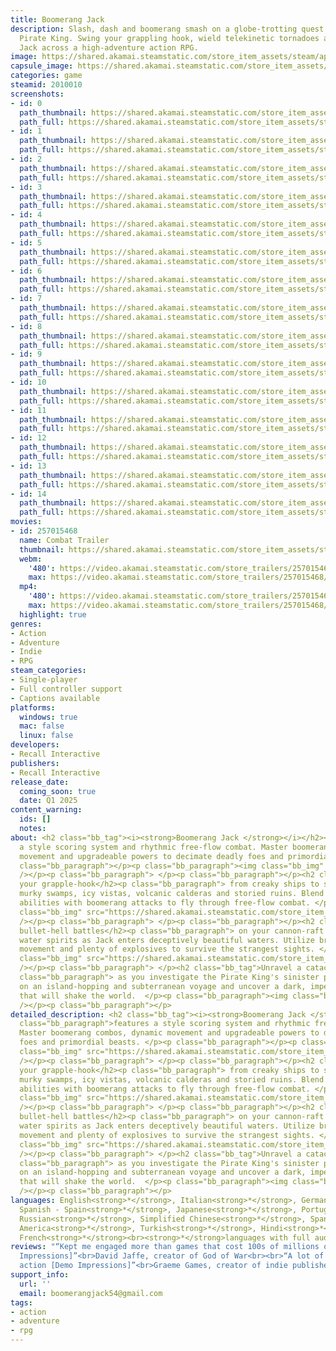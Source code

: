 ```yaml
---
title: Boomerang Jack
description: Slash, dash and boomerang smash on a globe-trotting quest to stop the
  Pirate King. Swing your grappling hook, wield telekinetic tornadoes and upgrade
  Jack across a high-adventure action RPG.
image: https://shared.akamai.steamstatic.com/store_item_assets/steam/apps/2010010/header.jpg?t=1732939535
capsule_image: https://shared.akamai.steamstatic.com/store_item_assets/steam/apps/2010010/d6150c23192f11c9746cd31c608842c83fbf4e19/capsule_231x87.jpg?t=1732939535
categories: game
steamid: 2010010
screenshots:
- id: 0
  path_thumbnail: https://shared.akamai.steamstatic.com/store_item_assets/steam/apps/2010010/ss_c955dd38d94809cbd4f317a9751757c8cdc8f7e6.600x338.jpg?t=1732939535
  path_full: https://shared.akamai.steamstatic.com/store_item_assets/steam/apps/2010010/ss_c955dd38d94809cbd4f317a9751757c8cdc8f7e6.1920x1080.jpg?t=1732939535
- id: 1
  path_thumbnail: https://shared.akamai.steamstatic.com/store_item_assets/steam/apps/2010010/ss_0f3360ada9adf31f02a250fa812b4edc907aebde.600x338.jpg?t=1732939535
  path_full: https://shared.akamai.steamstatic.com/store_item_assets/steam/apps/2010010/ss_0f3360ada9adf31f02a250fa812b4edc907aebde.1920x1080.jpg?t=1732939535
- id: 2
  path_thumbnail: https://shared.akamai.steamstatic.com/store_item_assets/steam/apps/2010010/ss_5b4407db528d90b817da1371068d7190dcd97691.600x338.jpg?t=1732939535
  path_full: https://shared.akamai.steamstatic.com/store_item_assets/steam/apps/2010010/ss_5b4407db528d90b817da1371068d7190dcd97691.1920x1080.jpg?t=1732939535
- id: 3
  path_thumbnail: https://shared.akamai.steamstatic.com/store_item_assets/steam/apps/2010010/ss_8b9d6f92ccec7a21fda11e6aca4390b36c961c36.600x338.jpg?t=1732939535
  path_full: https://shared.akamai.steamstatic.com/store_item_assets/steam/apps/2010010/ss_8b9d6f92ccec7a21fda11e6aca4390b36c961c36.1920x1080.jpg?t=1732939535
- id: 4
  path_thumbnail: https://shared.akamai.steamstatic.com/store_item_assets/steam/apps/2010010/ss_cd82b607c649f13f94b6ed5b5b1b4a79b0dfd1a8.600x338.jpg?t=1732939535
  path_full: https://shared.akamai.steamstatic.com/store_item_assets/steam/apps/2010010/ss_cd82b607c649f13f94b6ed5b5b1b4a79b0dfd1a8.1920x1080.jpg?t=1732939535
- id: 5
  path_thumbnail: https://shared.akamai.steamstatic.com/store_item_assets/steam/apps/2010010/ss_64ba525e8a983b0860605014b392537a8edad009.600x338.jpg?t=1732939535
  path_full: https://shared.akamai.steamstatic.com/store_item_assets/steam/apps/2010010/ss_64ba525e8a983b0860605014b392537a8edad009.1920x1080.jpg?t=1732939535
- id: 6
  path_thumbnail: https://shared.akamai.steamstatic.com/store_item_assets/steam/apps/2010010/ss_42170698338184e93f81b9e567d45ff4b39f9577.600x338.jpg?t=1732939535
  path_full: https://shared.akamai.steamstatic.com/store_item_assets/steam/apps/2010010/ss_42170698338184e93f81b9e567d45ff4b39f9577.1920x1080.jpg?t=1732939535
- id: 7
  path_thumbnail: https://shared.akamai.steamstatic.com/store_item_assets/steam/apps/2010010/ss_b8949540e7899e7a2aa2cd5c97fbcb7b96ffe505.600x338.jpg?t=1732939535
  path_full: https://shared.akamai.steamstatic.com/store_item_assets/steam/apps/2010010/ss_b8949540e7899e7a2aa2cd5c97fbcb7b96ffe505.1920x1080.jpg?t=1732939535
- id: 8
  path_thumbnail: https://shared.akamai.steamstatic.com/store_item_assets/steam/apps/2010010/ss_d8dae6cad51e24ff936727fbceba781eb776ca83.600x338.jpg?t=1732939535
  path_full: https://shared.akamai.steamstatic.com/store_item_assets/steam/apps/2010010/ss_d8dae6cad51e24ff936727fbceba781eb776ca83.1920x1080.jpg?t=1732939535
- id: 9
  path_thumbnail: https://shared.akamai.steamstatic.com/store_item_assets/steam/apps/2010010/ss_046e18ee5008488e10a90d8f94f23a7ed5975e33.600x338.jpg?t=1732939535
  path_full: https://shared.akamai.steamstatic.com/store_item_assets/steam/apps/2010010/ss_046e18ee5008488e10a90d8f94f23a7ed5975e33.1920x1080.jpg?t=1732939535
- id: 10
  path_thumbnail: https://shared.akamai.steamstatic.com/store_item_assets/steam/apps/2010010/ss_60c3c13e5f85bf716111e23c222839420f23ea4d.600x338.jpg?t=1732939535
  path_full: https://shared.akamai.steamstatic.com/store_item_assets/steam/apps/2010010/ss_60c3c13e5f85bf716111e23c222839420f23ea4d.1920x1080.jpg?t=1732939535
- id: 11
  path_thumbnail: https://shared.akamai.steamstatic.com/store_item_assets/steam/apps/2010010/ss_7d307f1922edf02481bf1a3525ed1842ac4db2e1.600x338.jpg?t=1732939535
  path_full: https://shared.akamai.steamstatic.com/store_item_assets/steam/apps/2010010/ss_7d307f1922edf02481bf1a3525ed1842ac4db2e1.1920x1080.jpg?t=1732939535
- id: 12
  path_thumbnail: https://shared.akamai.steamstatic.com/store_item_assets/steam/apps/2010010/ss_c17f5c978b7ed826cd142e231830d69a4c1de477.600x338.jpg?t=1732939535
  path_full: https://shared.akamai.steamstatic.com/store_item_assets/steam/apps/2010010/ss_c17f5c978b7ed826cd142e231830d69a4c1de477.1920x1080.jpg?t=1732939535
- id: 13
  path_thumbnail: https://shared.akamai.steamstatic.com/store_item_assets/steam/apps/2010010/ss_5babc6327719538ea93a0fce22f0478ae4ad9e5d.600x338.jpg?t=1732939535
  path_full: https://shared.akamai.steamstatic.com/store_item_assets/steam/apps/2010010/ss_5babc6327719538ea93a0fce22f0478ae4ad9e5d.1920x1080.jpg?t=1732939535
- id: 14
  path_thumbnail: https://shared.akamai.steamstatic.com/store_item_assets/steam/apps/2010010/ss_c107257e7612df38a38609f3ae9bd01b4a72d687.600x338.jpg?t=1732939535
  path_full: https://shared.akamai.steamstatic.com/store_item_assets/steam/apps/2010010/ss_c107257e7612df38a38609f3ae9bd01b4a72d687.1920x1080.jpg?t=1732939535
movies:
- id: 257015468
  name: Combat Trailer
  thumbnail: https://shared.akamai.steamstatic.com/store_item_assets/steam/apps/257015468/movie.293x165.jpg?t=1727748287
  webm:
    '480': https://video.akamai.steamstatic.com/store_trailers/257015468/movie480_vp9.webm?t=1727748287
    max: https://video.akamai.steamstatic.com/store_trailers/257015468/movie_max_vp9.webm?t=1727748287
  mp4:
    '480': https://video.akamai.steamstatic.com/store_trailers/257015468/movie480.mp4?t=1727748287
    max: https://video.akamai.steamstatic.com/store_trailers/257015468/movie_max.mp4?t=1727748287
  highlight: true
genres:
- Action
- Adventure
- Indie
- RPG
steam_categories:
- Single-player
- Full controller support
- Captions available
platforms:
  windows: true
  mac: false
  linux: false
developers:
- Recall Interactive
publishers:
- Recall Interactive
release_date:
  coming_soon: true
  date: Q1 2025
content_warning:
  ids: []
  notes:
about: <h2 class="bb_tag"><i><strong>Boomerang Jack </strong></i></h2><p class="bb_paragraph">features
  a style scoring system and rhythmic free-flow combat. Master boomerang combos, dynamic
  movement and upgradeable powers to decimate deadly foes and primordial beasts. </p><p
  class="bb_paragraph"></p><p class="bb_paragraph"><img class="bb_img" src="https://shared.akamai.steamstatic.com/store_item_assets/steam/apps/2010010/extras/Lava_fight_2_GIF.gif?t=1732939535"
  /></p><p class="bb_paragraph"> </p><p class="bb_paragraph"></p><h2 class="bb_tag">Swing
  your grapple-hook</h2><p class="bb_paragraph"> from creaky ships to scorching sands,
  murky swamps, icy vistas, volcanic calderas and storied ruins. Blend platforming
  abilities with boomerang attacks to fly through free-flow combat. </p><p class="bb_paragraph"><img
  class="bb_img" src="https://shared.akamai.steamstatic.com/store_item_assets/steam/apps/2010010/extras/Ice_sliding_GIF_small_3.gif?t=1732939535"
  /></p><p class="bb_paragraph"> </p><p class="bb_paragraph"></p><h2 class="bb_tag">Crush
  bullet-hell battles</h2><p class="bb_paragraph"> on your cannon-raft and summon
  water spirits as Jack enters deceptively beautiful waters. Utilize brisk, precise
  movement and plenty of explosives to survive the strangest sights. </p><p class="bb_paragraph"><img
  class="bb_img" src="https://shared.akamai.steamstatic.com/store_item_assets/steam/apps/2010010/extras/Skull_boss_GIF.gif?t=1732939535"
  /></p><p class="bb_paragraph"> </p><h2 class="bb_tag">Unravel a cataclysmic adventure</h2><p
  class="bb_paragraph"> as you investigate the Pirate King's sinister plot. Embark
  on an island-hopping and subterranean voyage and uncover a dark, impending reality
  that will shake the world.  </p><p class="bb_paragraph"><img class="bb_img" src="https://shared.akamai.steamstatic.com/store_item_assets/steam/apps/2010010/extras/ship_battle_explosion.gif?t=1732939535"
  /></p><p class="bb_paragraph"></p>
detailed_description: <h2 class="bb_tag"><i><strong>Boomerang Jack </strong></i></h2><p
  class="bb_paragraph">features a style scoring system and rhythmic free-flow combat.
  Master boomerang combos, dynamic movement and upgradeable powers to decimate deadly
  foes and primordial beasts. </p><p class="bb_paragraph"></p><p class="bb_paragraph"><img
  class="bb_img" src="https://shared.akamai.steamstatic.com/store_item_assets/steam/apps/2010010/extras/Lava_fight_2_GIF.gif?t=1732939535"
  /></p><p class="bb_paragraph"> </p><p class="bb_paragraph"></p><h2 class="bb_tag">Swing
  your grapple-hook</h2><p class="bb_paragraph"> from creaky ships to scorching sands,
  murky swamps, icy vistas, volcanic calderas and storied ruins. Blend platforming
  abilities with boomerang attacks to fly through free-flow combat. </p><p class="bb_paragraph"><img
  class="bb_img" src="https://shared.akamai.steamstatic.com/store_item_assets/steam/apps/2010010/extras/Ice_sliding_GIF_small_3.gif?t=1732939535"
  /></p><p class="bb_paragraph"> </p><p class="bb_paragraph"></p><h2 class="bb_tag">Crush
  bullet-hell battles</h2><p class="bb_paragraph"> on your cannon-raft and summon
  water spirits as Jack enters deceptively beautiful waters. Utilize brisk, precise
  movement and plenty of explosives to survive the strangest sights. </p><p class="bb_paragraph"><img
  class="bb_img" src="https://shared.akamai.steamstatic.com/store_item_assets/steam/apps/2010010/extras/Skull_boss_GIF.gif?t=1732939535"
  /></p><p class="bb_paragraph"> </p><h2 class="bb_tag">Unravel a cataclysmic adventure</h2><p
  class="bb_paragraph"> as you investigate the Pirate King's sinister plot. Embark
  on an island-hopping and subterranean voyage and uncover a dark, impending reality
  that will shake the world.  </p><p class="bb_paragraph"><img class="bb_img" src="https://shared.akamai.steamstatic.com/store_item_assets/steam/apps/2010010/extras/ship_battle_explosion.gif?t=1732939535"
  /></p><p class="bb_paragraph"></p>
languages: English<strong>*</strong>, Italian<strong>*</strong>, German<strong>*</strong>,
  Spanish - Spain<strong>*</strong>, Japanese<strong>*</strong>, Portuguese - Brazil<strong>*</strong>,
  Russian<strong>*</strong>, Simplified Chinese<strong>*</strong>, Spanish - Latin
  America<strong>*</strong>, Turkish<strong>*</strong>, Hindi<strong>*</strong>, Urdu<strong>*</strong>,
  French<strong>*</strong><br><strong>*</strong>languages with full audio support
reviews: "“Kept me engaged more than games that cost 100s of millions of dollars [Demo
  Impressions]”<br>David Jaffe, creator of God of War<br><br>“A lot of absurd, crazy
  action [Demo Impressions]”<br>Graeme Games, creator of indie publisher 2LeftThumbs<br>"
support_info:
  url: ''
  email: boomerangjack54@gmail.com
tags:
- action
- adventure
- rpg
---
```

